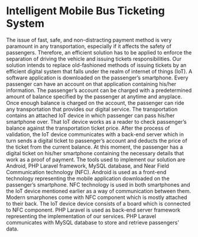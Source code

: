 # Intelligent Mobile Bus Ticketing System
The issue of fast, safe, and non-distracting payment method is very
paramount in any transportation, especially if it affects the safety of
passengers. Therefore, an efficient solution has to be applied to enforce the
separation of driving the vehicle and issuing tickets responsibilities.
Our solution intends to replace old-fashioned methods of issuing
tickets by an efficient digital system that falls under the realm of internet
of things (IoT). A software application is downloaded on the passenger’s
smartphone. Every passenger can have an account on that application
containing his/her information. The passenger’s account can be charged
with a predetermined amount of balance specified by the passenger at
anytime and anyplace. Once enough balance is charged on the account, the
passenger can ride any transportation that provides our digital service. The
transportation contains an attached IoT device in which passenger can pass
his/her smartphone over. That IoT device works as a reader to check
passenger’s balance against the transportation ticket price. After the
process of validation, the IoT device communicates with a back-end server
which in turn sends a digital ticket to passenger’s account and deducts the
price of the ticket from the current balance. At this moment, the passenger
has a digital ticket on his/her smartphone containing the necessary details
that work as a proof of payment.
  The tools used to implement our solution are Android, PHP Laravel
framework, MySQL database, and Near Field Communication technology
(NFC). Android is used as a front-end technology representing the mobile
application downloaded on the passenger’s smartphone. NFC technology is
used in both smartphones and the IoT device mentioned earlier as a way of
communication between them. Modern smarphones come with NFC
component which is mostly attached to their back. The IoT device device
consists of a board which is connected to NFC component. PHP Laravel is
used as back-end server framework representing the implementation of our
services. PHP Laravel communicates with MySQL database to store and
retrieve passengers’ data.
